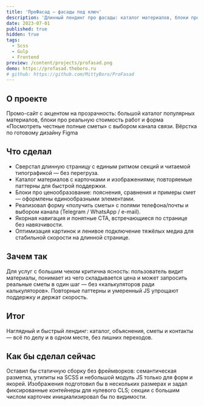 ```yaml
---
title: 'ПроФасад — фасады под ключ'
description: 'Длинный лендинг про фасады: каталог материалов, блоки про ценообразование и форма «получить сметы» — вёрстка по готовому дизайну.'
date: 2023-07-01
published: true
hidden: true
tags:
  - Scss
  - Gulp
  - Frontend
preview: /content/projects/profasad.png
demo: https://profasad.theboro.ru
# github: https://github.com/MittyBoro/ProFasad
---
```


## О проекте

Промо-сайт с акцентом на прозрачность: большой каталог популярных материалов, блоки про реальную стоимость работ и форма «Посмотреть честные полные сметы» с выбором канала связи. Вёрстка по готовому дизайну Figmа

## Что сделал

- Сверстал длинную страницу с единым ритмом секций и читаемой типографикой — без перегруза.
- Каталог материалов с карточками и изображениями; повторяемые паттерны для быстрой поддержки.
- Блоки про ценообразование: пояснения, сравнения и примеры смет — оформлены единообразными элементами.
- Реализовал форму «получить сметы» с полями телефона/почты и выбором канала (Telegram / WhatsApp / e-mail).
- Якорная навигация и понятные CTA, встречающиеся по странице без навязчивости.
- Оптимизация картинок и ленивое подключение тяжёлых медиа для стабильной скорости на длинной странице.

## Зачем так

Для услуг с большим чеком критична ясность: пользователь видит материалы, понимает из чего складывается цена и может запросить реальные сметы в один шаг — без «калькуляторов ради калькуляторов». Повторные паттерны и умеренный JS упрощают поддержку и держат скорость.

## Итог

Наглядный и быстрый лендинг: каталог, объяснения, сметы и контакты — всё по делу и в одном месте, без лишних переходов.

## Как бы сделал сейчас

Оставил бы статичную сборку без фреймворков: семантическая разметка, утилиты на SCSS и небольшой модуль JS только для форм и якорей. Изображения подготовил бы в нескольких размерах и задал фиксированные контейнеры для нулевого CLS; секции с большим числом карточек инициализировал бы по видимости.

